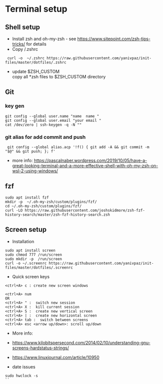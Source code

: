 # Terminal setup

## Shell setup

* Install zsh and oh-my-zsh - see https://www.sitepoint.com/zsh-tips-tricks/ for details
* Copy /.zshrc 
```
 curl -o  ~/.zshrc https://raw.githubusercontent.com/yanivpaz/init-files/master/dotfiles/.zshrc
```


* update $ZSH_CUSTOM  
copy all *zsh files to $ZSH_CUSTOM directory

## Git 
### key gen 
```
git config --global user.name "name  name "
git config --global user.email "your email "
cat /dev/zero | ssh-keygen -q -N ""
```

### git alias for add commit and push
```
 git config --global alias.acp '!f() { git add -A && git commit -m "$@" && git push; }; f'
```
* more info:
https://pascalnaber.wordpress.com/2019/10/05/have-a-great-looking-terminal-and-a-more-effective-shell-with-oh-my-zsh-on-wsl-2-using-windows/
## fzf
```
sudo apt install fzf 
mkdir -p  ~/.oh-my-zsh/custom/plugins/fzf/
cd ~/.oh-my-zsh/custom/plugins/fzf/
curl -LO https://raw.githubusercontent.com/joshskidmore/zsh-fzf-history-search/master/zsh-fzf-history-search.zsh
```



## Screen setup

* Installation
```
sudo apt install screen
sudo chmod 777 /run/screen
sudo mkdir -p  /run/screen
curl -o ~/.screenrc https://raw.githubusercontent.com/yanivpaz/init-files/master/dotfiles/.screenrc
```

* Quick screen keys 
```
<ctrl+A> c : create new screen windows

<ctrl+A> num
OR
<ctrl+A> " :  switch new session
<ctrl+A> X :  kill current session
<ctrl+A> S :  create new vertical screen
<ctrl+A> | :  create new horizontal screen
<ctrl+A> tab :  switch between screens
<ctrl+A> esc <arrow up/down>: scroll up/down
```

* More info:
* https://www.kilobitspersecond.com/2014/02/10/understanding-gnu-screens-hardstatus-strings/
* https://www.linuxjournal.com/article/10950 

* date issues
```
sudo hwclock -s    
``


